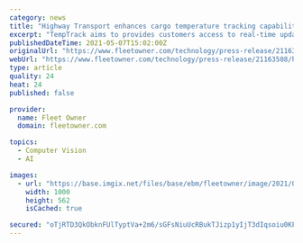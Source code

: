 ```yaml
---
category: news
title: "Highway Transport enhances cargo temperature tracking capabilities"
excerpt: "TempTrack aims to provides customers access to real-time updates on load location and cargo temperature for temperature-sensitive loads."
publishedDateTime: 2021-05-07T15:02:00Z
originalUrl: "https://www.fleetowner.com/technology/press-release/21163508/highway-transport-enhances-cargo-temperature-tracking-capabilities"
webUrl: "https://www.fleetowner.com/technology/press-release/21163508/highway-transport-enhances-cargo-temperature-tracking-capabilities"
type: article
quality: 24
heat: 24
published: false

provider:
  name: Fleet Owner
  domain: fleetowner.com

topics:
  - Computer Vision
  - AI

images:
  - url: "https://base.imgix.net/files/base/ebm/fleetowner/image/2021/05/16x9/Highway_Transport_TempTrack.609462c1e737e.png?auto=format&fit=max&w=1200"
    width: 1000
    height: 562
    isCached: true

secured: "oTjRTD3QkObknFUlTyptVa+2m6/sGFsNiuUcRBukTJizp1yIjT3dIqsoiu0KFYh8KCqa56urmOZu/T4uwx0wKo/ADwFbG9rg7XcwzEtKL4i1kTCZ0yD0PGyzDvhB/L/qz7xfYSW335HBjbGHc+JJtv6eV4yb2Sb86i7igt4E4Tj9iJ/5y4mNGbbKBfY6Jm+WwOEYKG3ve5mYASm1uv2BDQmxDo6wvSyIjbBhTMlOQQ/yZO+cqQ7WnC6Z5bTJVYOh3sF950zru1uvk+jCORUqxe41lqXex0BxBGqJKY+ZoCYaxOv0wSPOFcZKPHYNonfgMcwhCLGtNxwUyxZkbwTbBxE+jVfMqO1tsrGhe2TL1qo=;ItUY8d4Yek+afTnCJZ2lnQ=="
---
```


